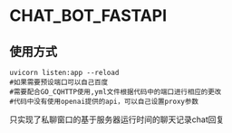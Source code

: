 # CHAT_BOT_FASTAPI
## 使用方式
```shell
uvicorn listen:app --reload
#如果需要预设端口可以自己百度
#需要配合GO_CQHTTP使用,yml文件根据代码中的端口进行相应的更改
#代码中没有使用openai提供的api，可以自己设置proxy参数
```
只实现了私聊窗口的基于服务器运行时间的聊天记录chat回复
